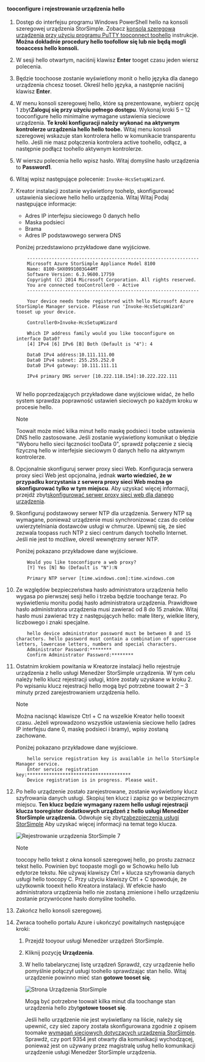 <!--author=alkohli last changed: 01/18/2017-->


#### <a name="tooconfigure-and-register-hello-device"></a>tooconfigure i rejestrowanie urządzenia hello

1. Dostęp do interfejsu programu Windows PowerShell hello na konsoli szeregowej urządzenia StorSimple. Zobacz [konsolą szeregową urządzenia przy użyciu programu PuTTY tooconnect toohello](#use-putty-to-connect-to-the-device-serial-console) instrukcje. **Można dokładnie procedury hello toofollow się lub nie będą mogli tooaccess hello konsoli.**

2. W sesji hello otwartym, naciśnij klawisz **Enter** tooget czasu jeden wiersz polecenia.

3. Będzie toochoose zostanie wyświetlony monit o hello języka dla danego urządzenia chcesz tooset. Określ hello języka, a następnie naciśnij klawisz **Enter**.

4. W menu konsoli szeregowej hello, które są prezentowane, wybierz opcję 1 zbyt**Zaloguj się przy użyciu pełnego dostępu**.
     Wykonaj kroki 5 – 12 tooconfigure hello minimalne wymagane ustawienia sieciowe urządzenia. **Te kroki konfiguracji należy wykonać na aktywnym kontrolerze urządzenia hello hello toobe.** Witaj menu konsoli szeregowej wskazuje stan kontrolera hello w komunikacie transparentu hello. Jeśli nie masz połączenia kontrolera active toohello, odłącz, a następnie podłącz toohello aktywnym kontrolerze.

5. W wierszu polecenia hello wpisz hasło. Witaj domyślne hasło urządzenia to **Password1**.

6. Witaj wpisz następujące polecenie: `Invoke-HcsSetupWizard`.

7. Kreator instalacji zostanie wyświetlony toohelp, skonfigurować ustawienia sieciowe hello hello urządzenia. Witaj Witaj Podaj następujące informacje:
   
   * Adres IP interfejsu sieciowego 0 danych hello
   * Maska podsieci
   * Brama
   * Adres IP podstawowego serwera DNS

   Poniżej przedstawiono przykładowe dane wyjściowe.

    ```
        ---------------------------------------------------------------
        Microsoft Azure StorSimple Appliance Model 8100
        Name: 8100-SHX0991003G44MT
        Software Version: 6.3.9600.17759
        Copyright (C) 2014 Microsoft Corporation. All rights reserved.
        You are connected tooController0 - Active
        ---------------------------------------------------------------

        Your device needs toobe registered with hello Microsoft Azure StorSimple Manager service. Please run 'Invoke-HcsSetupWizard' tooset up your device.

        Controller0>Invoke-HcsSetupWizard

        Which IP address family would you like tooconfigure on interface Data0?
        [4] IPv4 [6] IPv6 [B] Both (Default is "4"): 4

        Data0 IPv4 address:10.111.111.00
        Data0 IPv4 subnet: 255.255.252.0
        Data0 IPv4 gateway: 10.111.111.11

        IPv4 primary DNS server [10.222.118.154]:10.222.222.111
    ```

    <br>
    W hello poprzedzających przykładowe dane wyjściowe widać, że hello system sprawdza poprawność ustawień sieciowych po każdym kroku w procesie hello.

     > [!NOTE]
     > Toowait może mieć kilka minut hello maskę podsieci i toobe ustawienia DNS hello zastosowane. Jeśli zostanie wyświetlony komunikat o błędzie "Wyboru hello sieci łączności tooData 0", sprawdź połączenie z siecią fizyczną hello w interfejsie sieciowym 0 danych hello na aktywnym kontrolerze.

8. Opcjonalnie skonfiguruj serwer proxy sieci Web. Konfiguracja serwera proxy sieci Web jest opcjonalna, jednak **warto wiedzieć, że w przypadku korzystania z serwera proxy sieci Web można go skonfigurować tylko w tym miejscu**. Aby uzyskać więcej informacji, przejdź zbyt[skonfigurować serwer proxy sieci web dla danego urządzenia](../articles/storsimple/storsimple-8000-configure-web-proxy.md).
9. Skonfiguruj podstawowy serwer NTP dla urządzenia. Serwery NTP są wymagane, ponieważ urządzenie musi synchronizować czas do celów uwierzytelniania dostawców usługi w chmurze. Upewnij się, że sieć zezwala toopass ruch NTP z sieci centrum danych toohello Internet. Jeśli nie jest to możliwe, określ wewnętrzny serwer NTP.

    Poniżej pokazano przykładowe dane wyjściowe.

    ```
        Would you like tooconfigure a web proxy?
        [Y] Yes [N] No (Default is "N"):N

        Primary NTP server [time.windows.com]:time.windows.com

    ```

10. Ze względów bezpieczeństwa hasło administratora urządzenia hello wygasa po pierwszej sesji hello i trzeba będzie toochange teraz. Po wyświetleniu monitu podaj hasło administratora urządzenia. Prawidłowe hasło administratora urządzenia musi zawierać od 8 do 15 znaków. Witaj hasło musi zawierać trzy z następujących hello: małe litery, wielkie litery, liczbowego i znaki specjalne.

    ```
        hello device administrator password must be between 8 and 15 characters. hello password must contain a combination of uppercase letters, lowercase letters, numbers and special characters.
        Administrator Password:********
        Confirm Administrator Password:********
    ```
11. Ostatnim krokiem powitania w Kreatorze instalacji hello rejestruje urządzenia z hello usługi Menedżer StorSimple urządzenia. W tym celu należy hello klucz rejestracji usługi, które zostały uzyskane w kroku 2. Po wpisaniu klucz rejestracji hello mogą być potrzebne toowait 2 – 3 minuty przed zarejestrowaniem urządzenia hello.
    
    > [!NOTE]
    > Można nacisnąć klawisze Ctrl + C na wszelkie Kreator hello tooexit czasu. Jeżeli wprowadzono wszystkie ustawienia sieciowe hello (adres IP interfejsu dane 0, maskę podsieci i bramy), wpisy zostaną zachowane.
    
    Poniżej pokazano przykładowe dane wyjściowe.

    ```
        hello service registration key is available in hello StorSimple Manager service.
        Enter service registration key:**************************************
        Device registration is in progress. Please wait.

    ```

12. Po hello urządzenie zostało zarejestrowane, zostanie wyświetlony klucz szyfrowania danych usługi. Skopiuj ten klucz i zapisz go w bezpiecznym miejscu. **Ten klucz będzie wymagany razem hello usługi rejestracji klucza tooregister dodatkowych urządzeń z hello usługi Menedżer StorSimple urządzenia.** Odwołuje się zbyt[zabezpieczenia usługi StorSimple](../articles/storsimple/storsimple-security.md) Aby uzyskać więcej informacji na temat tego klucza.
    
    ![Rejestrowanie urządzenia StorSimple 7](./media/storsimple-8000-configure-and-register-device-u2/step3pssetup1.png)
    
    > [!NOTE]
    > toocopy hello tekst z okna konsoli szeregowej hello, po prostu zaznacz tekst hello. Powinien być toopaste mogli go w Schowku hello lub edytorze tekstu. Nie używaj klawiszy Ctrl + klucza szyfrowania danych usługi hello toocopy C. Przy użyciu klawiszy Ctrl + C spowoduje, że użytkownik tooexit hello Kreatora instalacji. W efekcie hasło administratora urządzenia hello nie zostaną zmienione i hello urządzeniu zostanie przywrócone hasło domyślne toohello.
    
13. Zakończ hello konsoli szeregowej.
14. Zwraca toohello portalu Azure i ukończyć powitalnych następujące kroki:
    
    1. Przejdź tooyour usługi Menedżer urządzeń StorSimple.
    2. Kliknij pozycję **Urządzenia**.
    3. W hello tabelarycznej listę urządzeń Sprawdź, czy urządzenie hello pomyślnie połączył usługi toohello sprawdzając stan hello. Witaj urządzenie powinno mieć stan **gotowe tooset się**.
       
        ![Strona Urządzenia StorSimple](./media/storsimple-8000-configure-and-register-device-u2/step3pssetup2.png)
       
        Mogą być potrzebne toowait kilka minut dla toochange stan urządzenia hello zbyt**gotowe tooset się**.
       
        Jeśli hello urządzenie nie jest wyświetlany na liście, należy się upewnić, czy sieć zapory została skonfigurowana zgodnie z opisem toomake [wymagań sieciowych dotyczących urządzenia StorSimple](../articles/storsimple/storsimple-8000-system-requirements.md). Sprawdź, czy port 9354 jest otwarty dla komunikacji wychodzącej, ponieważ jest on używany przez magistralę usług hello komunikacji urządzenie usługi Menedżer StorSimple urządzenia.

